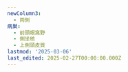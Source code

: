```yaml
---
newColumn3:
  - 両側
病巣:
  - 前頭眼窩野
  - 側坐核
  - 上側頭皮質
lastmod: '2025-03-06'
last_edited: 2025-02-27T00:00:00.000Z
---
```



